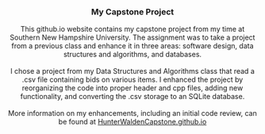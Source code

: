   <h3 align="center">My Capstone Project</h3>

  <p align="center">
    This github.io website contains my capstone project from my time at Southern New Hampshire University. The assignment was to take a project from a previous class and enhance it in three areas: software design, data structures and algorithms, and databases.
    <br /><br />
    I chose a project from my Data Structures and Algorithms class that read a .csv file containing bids on various items. I enhanced the project by reorganizing the code into proper header and cpp files, adding new functionality, and converting the .csv storage to an SQLite database.
    <br /><br />
    More information on my enhancements, including an initial code review, can be found at <a href="http://hunterwaldencapstone.github.io/">HunterWaldenCapstone.github.io</a>
  </p>

